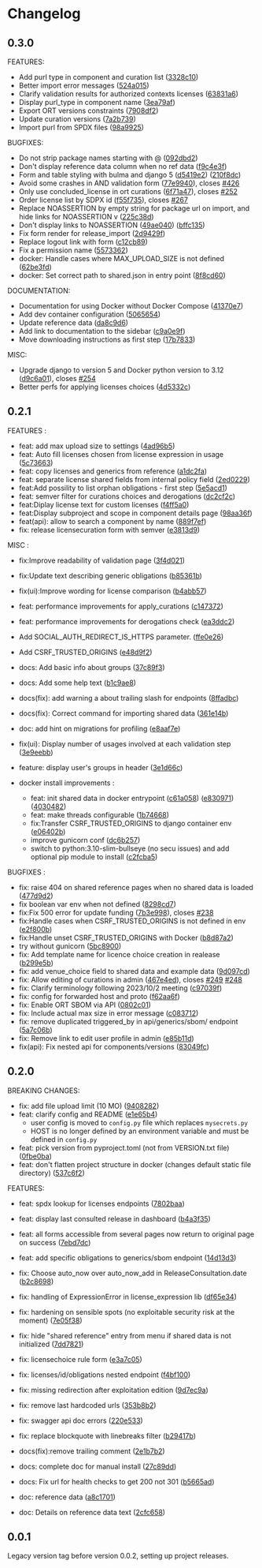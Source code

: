 # Changelog

## 0.3.0
FEATURES:
* Add purl type in component and curation list ([3328c10](https://gitlab.com/hermine-project/hermine/commit/3328c10))
* Better import error messages ([524a015](https://gitlab.com/hermine-project/hermine/commit/524a015))
* Clarify validation results for authorized contexts licenses ([63831a6](https://gitlab.com/hermine-project/hermine/commit/63831a6))
* Display purl_type in component name ([3ea79af](https://gitlab.com/hermine-project/hermine/commit/3ea79af))
* Export ORT versions constraints ([7908df2](https://gitlab.com/hermine-project/hermine/commit/7908df2))
* Update curation versions ([7a2b739](https://gitlab.com/hermine-project/hermine/commit/7a2b739))
* Import purl from SPDX files ([98a9925](https://gitlab.com/hermine-project/hermine/commit/98a9925))

BUGFIXES:
* Do not strip package names starting with @ ([092dbd2](https://gitlab.com/hermine-project/hermine/commit/092dbd2))
* Don't display reference data column when no ref data ([f9c4e3f](https://gitlab.com/hermine-project/hermine/commit/f9c4e3f))
* Form and table styling with bulma and django 5 ([d5419e2](https://gitlab.com/hermine-project/hermine/commit/d5419e2)) ([210f8dc](https://gitlab.com/hermine-project/hermine/commit/210f8dc))
* Avoid some crashes in AND validation form ([77e9940](https://gitlab.com/hermine-project/hermine/commit/77e9940)), closes [#426](https://gitlab.com/hermine-project/hermine/issues/426)
* Only use concluded_license in ort curations ([6f71a47](https://gitlab.com/hermine-project/hermine/commit/6f71a47)), closes [#252](https://gitlab.com/hermine-project/hermine/issues/252)
* Order license list by SDPX id ([f55f735](https://gitlab.com/hermine-project/hermine/commit/f55f735)), closes [#267](https://gitlab.com/hermine-project/hermine/issues/267)
* Replace NOASSERTION by empty string for package url on import, and hide links for NOASSERTION v ([225c38d](https://gitlab.com/hermine-project/hermine/commit/225c38d))
* Don't display links to NOASSERTION ([49ae040](https://gitlab.com/hermine-project/hermine/commit/49ae040)) ([bffc135](https://gitlab.com/hermine-project/hermine/commit/bffc135))
* Fix form render for release_import ([2d9429f](https://gitlab.com/hermine-project/hermine/commit/2d9429f))
* Replace logout link with form ([c12cb89](https://gitlab.com/hermine-project/hermine/commit/c12cb89))
* Fix a permission name ([5573362](https://gitlab.com/hermine-project/hermine/commit/5573362))
* docker: Handle cases where MAX_UPLOAD_SIZE is not defined ([62be3fd](https://gitlab.com/hermine-project/hermine/commit/62be3fd))
* docker: Set correct path to shared.json in entry point ([8f8cd60](https://gitlab.com/hermine-project/hermine/commit/8f8cd60))

DOCUMENTATION:
* Documentation for using Docker without Docker Compose ([41370e7](https://gitlab.com/hermine-project/hermine/commit/41370e7))
* Add dev container configuration ([5065654](https://gitlab.com/hermine-project/hermine/commit/5065654))
* Update reference data ([da8c9d6](https://gitlab.com/hermine-project/hermine/commit/da8c9d6))
* Add link to documentation to the sidebar ([c9a0e9f](https://gitlab.com/hermine-project/hermine/commit/c9a0e9f))
* Move downloading instructions as first step ([17b7833](https://gitlab.com/hermine-project/hermine/commit/17b7833))

MISC:
* Upgrade django to version 5 and Docker python version to 3.12 ([d9c6a01](https://gitlab.com/hermine-project/hermine/commit/d9c6a01)), closes [#254](https://gitlab.com/hermine-project/hermine/issues/254)
* Better perfs for applying licenses choices ([4d5332c](https://gitlab.com/hermine-project/hermine/commit/4d5332c))

## 0.2.1

FEATURES :
* feat: add max upload size to settings ([4ad96b5](https://gitlab.com/hermine-project/hermine/commit/4ad96b5))
* feat: Auto fill licenses chosen from license expression in usage ([5c73663](https://gitlab.com/hermine-project/hermine/commit/5c73663))
* feat: copy licenses and generics from reference ([a1dc2fa](https://gitlab.com/hermine-project/hermine/commit/a1dc2fa))
* feat: separate license shared fields from internal policy field ([2ed0229](https://gitlab.com/hermine-project/hermine/commit/2ed0229))
* feat:Add possility to list orphan obligations - first step ([5e5acd1](https://gitlab.com/hermine-project/hermine/commit/5e5acd1))
* feat: semver filter for curations choices and derogations ([dc2cf2c](https://gitlab.com/hermine-project/hermine/commit/dc2cf2c))
* feat:Diplay license text for custom licenses ([f4ff5a0](https://gitlab.com/hermine-project/hermine/commit/f4ff5a0))
* feat:Display subproject and scope in component details page ([98aa36f](https://gitlab.com/hermine-project/hermine/commit/98aa36f))
* feat(api): allow to search a component by name ([889f7ef](https://gitlab.com/hermine-project/hermine/commit/889f7ef))
* fix: release licensecuration form with semver ([e3813d9](https://gitlab.com/hermine-project/hermine/commit/e3813d9))

MISC :
* fix:Improve readability of validation page ([3f4d021](https://gitlab.com/hermine-project/hermine/commit/3f4d021))
* fix:Update text describing generic obligations ([b85361b](https://gitlab.com/hermine-project/hermine/commit/b85361b))
* fix(ui):Improve wording for license comparison ([b4abb57](https://gitlab.com/hermine-project/hermine/commit/b4abb57))
* feat: performance improvements for apply_curations ([c147372](https://gitlab.com/hermine-project/hermine/commit/c147372))
* feat: performance improvements for derogations check ([ea3ddc2](https://gitlab.com/hermine-project/hermine/commit/ea3ddc2))
* Add SOCIAL_AUTH_REDIRECT_IS_HTTPS parameter. ([ffe0e26](https://gitlab.com/hermine-project/hermine/commit/ffe0e26))
* Add CSRF_TRUSTED_ORIGINS ([e48d9f2](https://gitlab.com/hermine-project/hermine/commit/e48d9f2))
* docs: Add basic info about groups ([37c89f3](https://gitlab.com/hermine-project/hermine/commit/37c89f3))
* docs: Add some help text ([b1c9ae8](https://gitlab.com/hermine-project/hermine/commit/b1c9ae8))
* docs(fix): add warning a about trailing slash for endpoints ([8ffadbc](https://gitlab.com/hermine-project/hermine/commit/8ffadbc))
* docs(fix): Correct command  for importing shared data ([361e14b](https://gitlab.com/hermine-project/hermine/commit/361e14b))
* doc: add hint on migrations for profiling ([e8aaf7e](https://gitlab.com/hermine-project/hermine/commit/e8aaf7e))
* fix(ui): Display number of usages involved at each validation step ([3e9eebb](https://gitlab.com/hermine-project/hermine/commit/3e9eebb))
* feature: display user's groups in header ([3e1d66c](https://gitlab.com/hermine-project/hermine/commit/3e1d66c))

* docker install improvements :
  * feat: init shared data in docker entrypoint ([c61a058](https://gitlab.com/hermine-project/hermine/commit/c61a058)) ([e830971](https://gitlab.com/hermine-project/hermine/commit/e830971)) ([4030482](https://gitlab.com/hermine-project/hermine/commit/4030482))
  * feat: make threads configurable ([1b74668](https://gitlab.com/hermine-project/hermine/commit/1b74668))
  * fix:Transfer CSRF_TRUSTED_ORIGINS to django container env ([e06402b](https://gitlab.com/hermine-project/hermine/commit/e06402b))
  * improve gunicorn conf ([dc6b257](https://gitlab.com/hermine-project/hermine/commit/dc6b257))
  * switch to python:3.10-slim-bullseye (no secu issues) and add optional pip module to install ([c2fcba5](https://gitlab.com/hermine-project/hermine/commit/c2fcba5)) 
  
BUGFIXES :
* fix: raise 404 on shared reference pages when no shared data is loaded ([477d9d2](https://gitlab.com/hermine-project/hermine/commit/477d9d2))
* fix boolean var env when not defined ([8298cd7](https://gitlab.com/hermine-project/hermine/commit/8298cd7))
* fix:Fix 500 error for update funding ([7b3e998](https://gitlab.com/hermine-project/hermine/commit/7b3e998)), closes [#238](https://gitlab.com/hermine-project/hermine/issues/238)
* fix:Handle cases when CSRF_TRUSTED_ORIGINS is not defined in env ([e2f800b](https://gitlab.com/hermine-project/hermine/commit/e2f800b))
* fix:Handle unset CSRF_TRUSTED_ORIGINS with Docker ([b8d87a2](https://gitlab.com/hermine-project/hermine/commit/b8d87a2))
* try without gunicorn ([5bc8900](https://gitlab.com/hermine-project/hermine/commit/5bc8900))
* fix: Add template name for licence choice creation in realease ([b299e5b](https://gitlab.com/hermine-project/hermine/commit/b299e5b))
* fix: add venue_choice field to shared data and example data ([9d097cd](https://gitlab.com/hermine-project/hermine/commit/9d097cd))
* fix: Allow editing of curations in admin ([467e4ed](https://gitlab.com/hermine-project/hermine/commit/467e4ed)), closes [#249](https://gitlab.com/hermine-project/hermine/issues/249) [#248](https://gitlab.com/hermine-project/hermine/issues/248)
* fix: Clarify terminology following 2023/10/2 meeting ([c97039f](https://gitlab.com/hermine-project/hermine/commit/c97039f))
* fix: config for forwarded host and proto ([f62aa6f](https://gitlab.com/hermine-project/hermine/commit/f62aa6f))
* fix: Enable ORT SBOM via API ([0802c01](https://gitlab.com/hermine-project/hermine/commit/0802c01))
* fix: Include actual max size in error message ([c083712](https://gitlab.com/hermine-project/hermine/commit/c083712))
* fix: remove duplicated triggered_by in api/generics/sbom/ endpoint ([5a7c06b](https://gitlab.com/hermine-project/hermine/commit/5a7c06b))
* fix: Remove link to edit user profile in admin ([e85b11d](https://gitlab.com/hermine-project/hermine/commit/e85b11d))
* fix(api): Fix nested api for components/versions ([83049fc](https://gitlab.com/hermine-project/hermine/commit/83049fc))

## 0.2.0

BREAKING CHANGES:
* fix: add file upload limit (10 MO) ([9408282](https://gitlab.com/hermine-project/hermine/commit/9408282))
* feat: clarify config and README ([e1e65b4](https://gitlab.com/hermine-project/hermine/commit/e1e65b4))
    * user config is moved to `config.py` file which replaces `mysecrets.py`
    * HOST is no longer defined by an environment variable and must be defined in `config.py`
* feat: pick version from pyproject.toml (not from VERSION.txt file) ([0fbe0ba](https://gitlab.com/hermine-project/hermine/commit/0fbe0ba))
* feat: don't flatten project structure in docker (changes default static file directory) ([537c6f2](https://gitlab.com/hermine-project/hermine/commit/537c6f2))

FEATURES:
* feat: spdx lookup for licenses endpoints ([7802baa](https://gitlab.com/hermine-project/hermine/commit/7802baa))
* feat: display last consulted release in dashboard ([b4a3f35](https://gitlab.com/hermine-project/hermine/commit/b4a3f35))
* feat: all forms accessible from several pages now return to original page on success ([7ebd7dc](https://gitlab.com/hermine-project/hermine/commit/7ebd7dc))
* feat: add specific obligations to generics/sbom endpoint ([14d13d3](https://gitlab.com/hermine-project/hermine/commit/14d13d3))

* fix: Choose auto_now over auto_now_add in ReleaseConsultation.date ([b2c8698](https://gitlab.com/hermine-project/hermine/commit/b2c8698))
* fix: handling of ExpressionError in license_expression lib ([df65e34](https://gitlab.com/hermine-project/hermine/commit/df65e34))
* fix: hardening on sensible spots (no exploitable security risk at the moment) ([7e05f38](https://gitlab.com/hermine-project/hermine/commit/7e05f38))
* fix: hide "shared reference" entry from menu if shared data is not initialized ([7dd7821](https://gitlab.com/hermine-project/hermine/commit/7dd7821))
* fix: licensechoice rule form ([e3a7c05](https://gitlab.com/hermine-project/hermine/commit/e3a7c05))
* fix: licenses/id/obligations nested endpoint ([f4bf100](https://gitlab.com/hermine-project/hermine/commit/f4bf100))
* fix: missing redirection after exploitation edition ([9d7ec9a](https://gitlab.com/hermine-project/hermine/commit/9d7ec9a))
* fix: remove last hardcoded urls ([353b8b2](https://gitlab.com/hermine-project/hermine/commit/353b8b2))
* fix: swagger api doc errors ([220e533](https://gitlab.com/hermine-project/hermine/commit/220e533))
* fix: replace blockquote with linebreaks filter ([b29417b](https://gitlab.com/hermine-project/hermine/commit/b29417b))
* docs(fix):remove trailing comment ([2e1b7b2](https://gitlab.com/hermine-project/hermine/commit/2e1b7b2))
* docs: complete doc for manual install ([27c89dd](https://gitlab.com/hermine-project/hermine/commit/27c89dd))
* docs: Fix url for health checks to get 200 not 301 ([b5665ad](https://gitlab.com/hermine-project/hermine/commit/b5665ad))
* doc: reference data ([a8c1701](https://gitlab.com/hermine-project/hermine/commit/a8c1701))
* doc: Details on reference data text ([2cfc658](https://gitlab.com/hermine-project/hermine/commit/2cfc658))

## 0.0.1

Legacy version tag before version 0.0.2, setting up
project releases.
